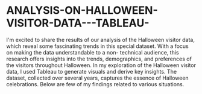 # ANALYSIS-ON-HALLOWEEN-VISITOR-DATA---TABLEAU-

I'm excited to share the results of our analysis of the Halloween visitor data, which reveal some fascinating trends in this special dataset. With a focus on making the data understandable to a non- technical audience, this research offers insights into the trends, demographics, and preferences of the visitors throughout Halloween.
In my exploration of the Halloween visitor data, I used Tableau to generate visuals and derive key insights. The dataset, collected over several years, captures the essence of Halloween celebrations. Below are few of my findings related to various situations.
